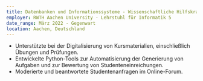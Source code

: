 ```yaml
---
title: Datenbanken und Informationssysteme - Wissenschaftliche Hilfskraft
employer: RWTH Aachen University - Lehrstuhl für Informatik 5
date_range: März 2022 - Gegenwart
location: Aachen, Deutschland
---
```

 - Unterstützte bei der Digitalisierung von Kursmaterialien, einschließlich Übungen und Prüfungen.
 - Entwickelte Python-Tools zur Automatisierung der Generierung von Aufgaben und zur Bewertung von Studenteneinreichungen.
 - Moderierte und beantwortete Studentenanfragen im Online-Forum.